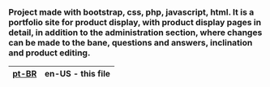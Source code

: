 ### Project made with bootstrap, css, php, javascript, html. It is a portfolio site for product display, with product display pages in detail, in addition to the administration section, where changes can be made to the bane, questions and answers, inclination and product editing.
| [pt-BR](README.pt-BR.md) | en-US - this file |
|---|---|




